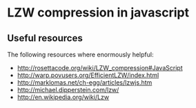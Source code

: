 LZW compression in javascript
==============




## Useful resources

The following resources where enormously helpful:

* http://rosettacode.org/wiki/LZW_compression#JavaScript
* http://warp.povusers.org/EfficientLZW/index.html
* http://marklomas.net/ch-egg/articles/lzwjs.htm
* http://michael.dipperstein.com/lzw/
* http://en.wikipedia.org/wiki/Lzw